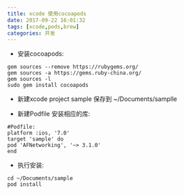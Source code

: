 ```yaml
---
title: xcode 使用cocoapods
date: 2017-09-22 16:01:32
tags: [xcode,pods,brew]
categories: 开发
---
```


* 安装cocoapods:

```shell
gem sources --remove https://rubygems.org/
gem sources -a https://gems.ruby-china.org/
gem sources -l
sudo gem install cocoapods
```

* 新建xcode project sample 保存到 ~/Documents/samplle

* 新建Podfile 安装相应的库:

```shell
#Podfile:
platform :ios, '7.0'
target 'sample' do
pod 'AFNetworking', '~> 3.1.0'
end

```

* 执行安装:

```shell
cd ~/Documents/sample
pod install
```
